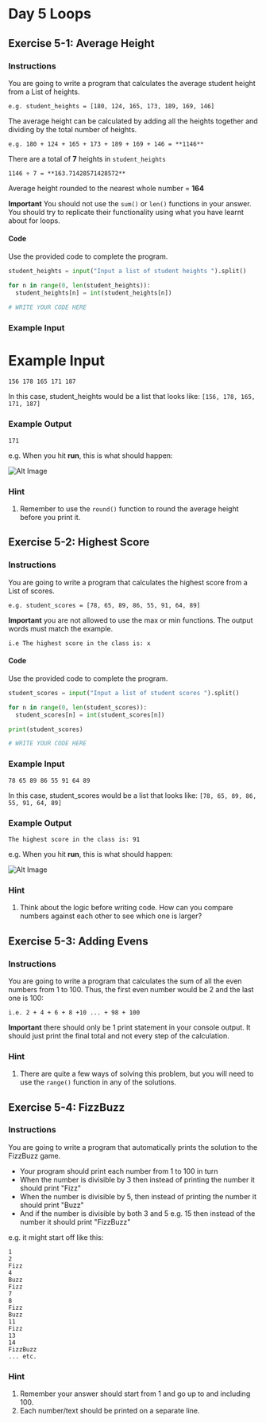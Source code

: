 # Day 5 Loops

## Exercise 5-1: Average Height

### Instructions

You are going to write a program that calculates the average student height from a List of heights.

    e.g. student_heights = [180, 124, 165, 173, 189, 169, 146]

The average height can be calculated by adding all the heights together and dividing by the total number of heights.

    e.g. 180 + 124 + 165 + 173 + 189 + 169 + 146 = **1146**

There are a total of **7** heights in `student_heights`

    1146 ÷ 7 = **163.71428571428572**

Average height rounded to the nearest whole number = **164**

**Important** You should not use the `sum()` or `len()` functions in your answer. You should try to replicate their functionality using what you have learnt about for loops.

#### Code

Use the provided code to complete the program.

```python
student_heights = input("Input a list of student heights ").split()

for n in range(0, len(student_heights)):
  student_heights[n] = int(student_heights[n])

# WRITE YOUR CODE HERE
```

### Example Input

# Example Input

    156 178 165 171 187

In this case, student_heights would be a list that looks like: `[156, 178, 165, 171, 187]`

### Example Output

    171

e.g. When you hit **run**, this is what should happen:

![Alt Image](https://cdn.fs.teachablecdn.com/Nzb8hUVsQJ6STAGnvDCP)

### Hint

1. Remember to use the `round()` function to round the average height before you print it.

## Exercise 5-2: Highest Score

### Instructions

You are going to write a program that calculates the highest score from a List of scores.

    e.g. student_scores = [78, 65, 89, 86, 55, 91, 64, 89]

**Important** you are not allowed to use the max or min functions. The output words must match the example.

    i.e The highest score in the class is: x

#### Code

Use the provided code to complete the program.

```python
student_scores = input("Input a list of student scores ").split()

for n in range(0, len(student_scores)):
  student_scores[n] = int(student_scores[n])

print(student_scores)

# WRITE YOUR CODE HERE
```

### Example Input

    78 65 89 86 55 91 64 89

In this case, student_scores would be a list that looks like: `[78, 65, 89, 86, 55, 91, 64, 89]`

### Example Output

    The highest score in the class is: 91

e.g. When you hit **run**, this is what should happen:

![Alt Image](https://cdn.fs.teachablecdn.com/DnSPgYNSTgeHRJ3MinHg)

### Hint

1. Think about the logic before writing code. How can you compare numbers against each other to see which one is larger?

## Exercise 5-3: Adding Evens

### Instructions

You are going to write a program that calculates the sum of all the even numbers from 1 to 100. Thus, the first even number would be 2 and the last one is 100:

    i.e. 2 + 4 + 6 + 8 +10 ... + 98 + 100

**Important** there should only be 1 print statement in your console output. It should just print the final total and not every step of the calculation.

### Hint

1. There are quite a few ways of solving this problem, but you will need to use the `range()` function in any of the solutions.

## Exercise 5-4: FizzBuzz

### Instructions

You are going to write a program that automatically prints the solution to the FizzBuzz game.

- Your program should print each number from 1 to 100 in turn
- When the number is divisible by 3 then instead of printing the number it should print "Fizz"
- When the number is divisible by 5, then instead of printing the number it should print "Buzz"
- And if the number is divisible by both 3 and 5 e.g. 15 then instead of the number it should print "FizzBuzz"

e.g. it might start off like this:

    1
    2
    Fizz
    4
    Buzz
    Fizz
    7
    8
    Fizz
    Buzz
    11
    Fizz
    13
    14
    FizzBuzz
    ... etc.

### Hint

1. Remember your answer should start from 1 and go up to and including 100.
2. Each number/text should be printed on a separate line.
